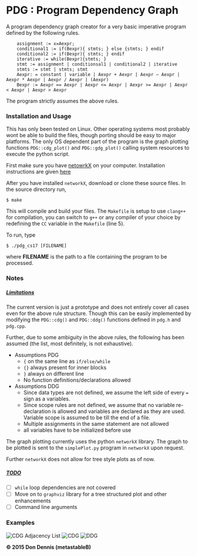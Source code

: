 # PDG : Program Dependency Graph

A program dependency graph creator for a very basic imperative program defined by the following rules.

```
	assignment := x=Aexpr;
    conditional1 := if(Bexpr){ stmts; } else {stmts; } endif
    conditional2 := if(Bexpr){ stmts; } endif
    iterative := while(Bexpr){stmts; }
    stmt := assignment | conditionsal1 | conditional2 | iterative
    stmts := stmt | stmts; stmt
    Aexpr: = constant | variable | Aexpr + Aexpr | Aexpr – Aexpr | Aexpr * Aexpr | Aexpr / Aexpr | (Aexpr)
    Bexpr := Aexpr == Aexpr | Aexpr <= Aexpr | Aexpr >= Aexpr | Aexpr < Aexpr | Aexpr > Aexpr
```

The program strictly assumes the above rules. 
### Installation and Usage
This has only been tested on Linux. Other operating systems most probably wont be able to build the files, though porting should be easy to major platforms. The only OS dependent part of the program is the graph plotting functions `PDG::cdg_plot()` and `PDG::gdg_plot()` calling system resources to execute the python script.

First make sure you have [netowrkX]( https://networkx.github.io/) on your computer. Installation instructions are given [here]( https://networkx.github.io/documentation/latest/install.html)

After you have installed `networkX`, download or clone these source files.
In the source directory run,
```
$ make
```
This will compile and build your files. The `Makefile` is setup to use `clang++` for compilation, you can switch to `g++` or any compiler of your choice by redefining the `CC` variable in the `Makefile` (line 5).

To run, type
```
$ ./pdg_cs17 [FILENAME]
```
where **FILENAME** is the path to a file containing the program to be processed.

### Notes
##### <u>Limitations</u>
The current version is just a prototype and does not entirely cover all cases even for the above rule structure. Though this can be easily implemented by modifying the `PDG::cdg()` and `PDG::ddg()` functions defined in `pdg.h` and `pdg.cpp`.

Further, due to some ambiguity in the above rules, the following has been assumed (the list, most definitely, is not exhaustive).

 * Assumptions  PDG
	 - `{` on the same line as `if/else/while`
	 - `{}` always present for inner blocks
	 - `}` always on different line
	 - No function definitions/declarations allowed
 * Assumptions DDG
 	- Since data types are not defined, we assume the left
 	  side of every `=` sign as a variables.
 	- Since scope rules are not defined, we assume that no variable
 	  re-declaration is allowed and variables are declared as
 	  they are used. Variable scope is assumed to be till the end of a file.
 	- Multiple assignments in the same statement are not allowed
 	- all variables have to be initialized before use
 	
The graph plotting currently uses the python `networkX` library. The graph to be plotted is sent to the `simplePlot.py` program in `networkX` upon request. 

Further `networkX` does not allow for tree style plots as of now.

##### <u>TODO</u>
- [ ] `while` loop dependencies are not covered
- [ ]  Move on to `graphviz` library for a tree structured plot and other enhancements
- [ ]  Command line arguments

### Examples
![CDG Adjacency List](https://github.com/metastableB/Program-Dependence-Graph-Creator/img/test1_cdg_t)
![CDG](https://github.com/metastableB/Program-Dependence-Graph-Creator/img/test1_cdg_g)
![DDG](https://github.com/metastableB/Program-Dependence-Graph-Creator/img/test1_ddg_g)

**&copy; 2015 Don Dennis (metastableB)**